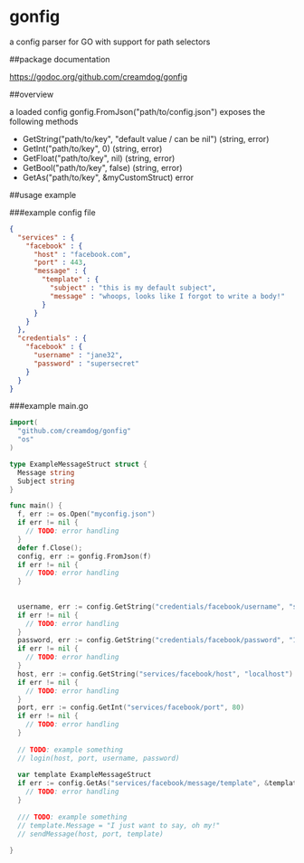 # gonfig
a config parser for GO with support for path selectors

##package documentation

https://godoc.org/github.com/creamdog/gonfig

##overview

a loaded config gonfig.FromJson("path/to/config.json") exposes the following methods

- GetString("path/to/key", "default value / can be nil") (string, error)
- GetInt("path/to/key", 0) (string, error)
- GetFloat("path/to/key", nil) (string, error)
- GetBool("path/to/key", false) (string, error)
- GetAs("path/to/key", &myCustomStruct) error

##usage example

###example config file

```json
{
  "services" : {
    "facebook" : {
      "host" : "facebook.com",
      "port" : 443,
      "message" : {
        "template" : {
          "subject" : "this is my default subject",
          "message" : "whoops, looks like I forgot to write a body!"
        }
      }
    }
  },
  "credentials" : {
    "facebook" : {
      "username" : "jane32",
      "password" : "supersecret"
    }
  }
}
```

###example main.go

```go
import(
  "github.com/creamdog/gonfig"
  "os"
)

type ExampleMessageStruct struct {
  Message string
  Subject string
}

func main() {
  f, err := os.Open("myconfig.json")
  if err != nil {
    // TODO: error handling
  }
  defer f.Close();
  config, err := gonfig.FromJson(f)
  if err != nil {
    // TODO: error handling
  }
  
  
  username, err := config.GetString("credentials/facebook/username", "scooby")
  if err != nil {
    // TODO: error handling
  }
  password, err := config.GetString("credentials/facebook/password", "123456")
  if err != nil {
    // TODO: error handling
  }
  host, err := config.GetString("services/facebook/host", "localhost")
  if err != nil {
    // TODO: error handling
  }
  port, err := config.GetInt("services/facebook/port", 80)
  if err != nil {
    // TODO: error handling
  }
  
  // TODO: example something
  // login(host, port, username, password)
  
  var template ExampleMessageStruct
  if err := config.GetAs("services/facebook/message/template", &template); err != nil {
    // TODO: error handling
  }
  
  /// TODO: example something
  // template.Message = "I just want to say, oh my!"
  // sendMessage(host, port, template)
  
}
```
